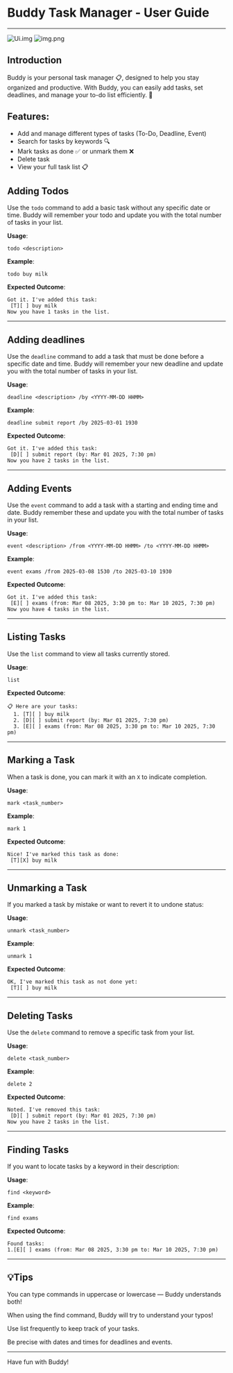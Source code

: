 # Buddy Task Manager - User Guide

---

![Ui.img](Ui.png)
![img.png](img.png)

## Introduction
Buddy is your personal task manager 📋, designed to help you stay organized and productive. With Buddy, you can easily add tasks, set deadlines, and manage your to-do list efficiently. 🚀

## Features:
- Add and manage different types of tasks (To-Do, Deadline, Event)
- Search for tasks by keywords 🔍 
- Mark tasks as done ✅ or unmark them ❌
- Delete task
- View your full task list 📋

## Adding Todos

Use the `todo` command to add a basic task without any specific date or time. Buddy will remember your todo and update you with the total number of tasks in your list.

**Usage**:
```
todo <description>
```

**Example**:
```
todo buy milk
```

**Expected Outcome**:
```
Got it. I've added this task:
 [T][ ] buy milk
Now you have 1 tasks in the list.
```

---

## Adding deadlines

Use the `deadline` command to add a task that must be done before a specific date and time. Buddy will remember your new deadline and update you with the total number of tasks in your list.

**Usage**:
```
deadline <description> /by <YYYY-MM-DD HHMM>
```

**Example**:
```
deadline submit report /by 2025-03-01 1930
```

**Expected Outcome**:
```
Got it. I've added this task:
 [D][ ] submit report (by: Mar 01 2025, 7:30 pm)
Now you have 2 tasks in the list.
```

---

## Adding Events

Use the `event` command to add a task with a starting and ending time and date. Buddy remember these and update you with the total number of tasks in your list.

**Usage**:
```
event <description> /from <YYYY-MM-DD HHMM> /to <YYYY-MM-DD HHMM>
```

**Example**:
```
event exams /from 2025-03-08 1530 /to 2025-03-10 1930
```

**Expected Outcome**:
```
Got it. I've added this task:
 [E][ ] exams (from: Mar 08 2025, 3:30 pm to: Mar 10 2025, 7:30 pm)
Now you have 4 tasks in the list.
```

---

## Listing Tasks

Use the `list` command to view all tasks currently stored.

**Usage**:
```
list
```

**Expected Outcome**:
```
📋 Here are your tasks:
  1. [T][ ] buy milk
  2. [D][ ] submit report (by: Mar 01 2025, 7:30 pm)
  3. [E][ ] exams (from: Mar 08 2025, 3:30 pm to: Mar 10 2025, 7:30 pm)
```

---

## Marking a Task

When a task is done, you can mark it with an `X` to indicate completion.

**Usage**:
```
mark <task_number>
```

**Example**:
```
mark 1
```

**Expected Outcome**:
```
Nice! I've marked this task as done:
 [T][X] buy milk
```

---


## Unmarking a Task

If you marked a task by mistake or want to revert it to undone status:

**Usage**:
```
unmark <task_number>
```

**Example**:
```
unmark 1
```

**Expected Outcome**:
```
OK, I've marked this task as not done yet:
 [T][ ] buy milk
```

---

## Deleting Tasks

Use the `delete` command to remove a specific task from your list.

**Usage**:
```
delete <task_number>
```

**Example**:
```
delete 2
```

**Expected Outcome**:
```
Noted. I've removed this task:
 [D][ ] submit report (by: Mar 01 2025, 7:30 pm)
Now you have 2 tasks in the list.
```

---

## Finding Tasks

If you want to locate tasks by a keyword in their description:

**Usage**:
```
find <keyword>
```

**Example**:
```
find exams
```

**Expected Outcome**:
```
Found tasks:
1.[E][ ] exams (from: Mar 08 2025, 3:30 pm to: Mar 10 2025, 7:30 pm)
```

---

## 💡Tips

You can type commands in uppercase or lowercase — Buddy understands both!

When using the find command, Buddy will try to understand your typos!

Use list frequently to keep track of your tasks.

Be precise with dates and times for deadlines and events.

---

Have fun with Buddy!